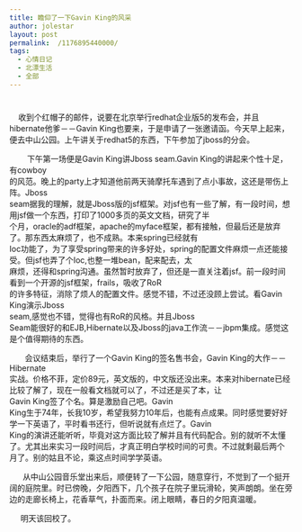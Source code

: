 ```yaml
---
title: 瞻仰了一下Gavin King的风采
author: jolestar
layout: post
permalink:  /1176895440000/
tags:
  - 心情日记
  - 北漂生活
  - 全部
---
```

# 

    收到个红帽子的邮件，说要在北京举行redhat企业版5的发布会，并且hibernate他爹－－Gavin King也要来，于是申请了一张邀请函。今天早上起来，便去中山公园。上午讲关于redhat5的东西，下午参加了jboss的分会。 

        下午第一场便是Gavin King讲Jboss seam.Gavin King的讲起来个性十足，有cowboy  
的风范。晚上的party上才知道他前两天骑摩托车遇到了点小事故，这还是带伤上阵。Jboss  
seam据我的理解，就是Jboss版的jsf框架。对jsf也有一些了解，有一段时间，想用jsf做一个东西，打印了1000多页的英文文档，研究了半  
个月，oracle的adf框架，apache的myface框架，都有接触，但最后还是放弃了。那东西太麻烦了，也不成熟。本来spring已经就有  
Ioc功能了，为了享受spring带来的许多好处，spring的配置文件麻烦一点还能接受。但jsf也弄了个Ioc,也整一堆bean，配来配去，太  
麻烦，还得和spring沟通。虽然暂时放弃了，但还是一直关注着jsf。前一段时间看到一个开源的jsf框架，frails，吸收了RoR  
的许多特征，消除了烦人的配置文件。感觉不错，不过还没顾上尝试。看Gavin King演示Jboss  
seam,感觉也不错，觉得也有RoR的风格。并且Jboss  
Seam能很好的和EJB,Hibernate以及Jboss的java工作流－－jbpm集成。感觉这是个值得期待的东西。

       会议结束后，举行了一个Gavin King的签名售书会，Gavin King的大作－－Hibernate  
实战。价格不菲，定价89元，英文版的，中文版还没出来。本来对hibernate已经比较了解了，现在一般看文档就可以了，不过还是买了本，让  
Gavin King签了个名。算是激励自己吧。Gavin  
King生于74年，长我10岁，希望我努力10年后，也能有点成果。同时感觉要好好学一下英语了，平时看书还行，但听说就有点烂了。Gavin  
King的演讲还能听听，毕竟对这方面比较了解并且有代码配合。别的就听不太懂了。尤其出来实习一段时间后，才真正明白学校时间的可贵。不过就剩最后两个  
月了。别的姑且不论，乘这点时间学学英语。

      从中山公园音乐堂出来后，顺便转了一下公园，随意穿行，不觉到了一个挺开阔的庭院里。时已傍晚，夕阳西下，几个孩子在院子里玩滑轮，笑声朗朗。坐在旁边的走廊长椅上，花香草气，扑面而来。闭上眼睛，春日的夕阳真温暖。

     明天该回校了。
